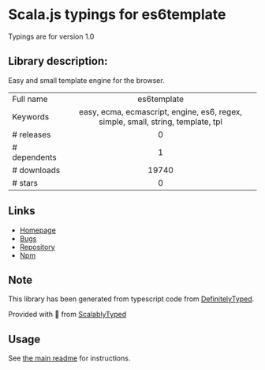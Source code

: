 
# Scala.js typings for es6template

Typings are for version 1.0

## Library description:
Easy and small template engine for the browser.

|                    |                 |
| ------------------ | :-------------: |
| Full name          | es6template |
| Keywords           | easy, ecma, ecmascript, engine, es6, regex, simple, small, string, template, tpl |
| # releases         | 0 |
| # dependents       | 1 |
| # downloads        | 19740 |
| # stars            | 0 |

## Links
- [Homepage](https://github.com/zalmoxisus/es6-template)
- [Bugs](https://github.com/zalmoxisus/es6-template/issues)
- [Repository](https://github.com/zalmoxisus/es6-template)
- [Npm](https://www.npmjs.com/package/es6template)
    


## Note
This library has been generated from typescript code from [DefinitelyTyped](https://definitelytyped.org).

Provided with :purple_heart: from [ScalablyTyped](https://github.com/oyvindberg/ScalablyTyped)

## Usage
See [the main readme](../../readme.md) for instructions.


